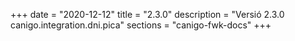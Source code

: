 +++
date        = "2020-12-12"
title       = "2.3.0"
description = "Versió 2.3.0 canigo.integration.dni.pica"
sections    = "canigo-fwk-docs"
+++